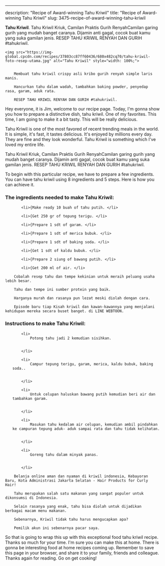---
description: "Recipe of Award-winning Tahu Kriwil"
title: "Recipe of Award-winning Tahu Kriwil"
slug: 3475-recipe-of-award-winning-tahu-kriwil

<p>
	<strong>Tahu Kriwil</strong>. 
	Tahu Kriwil Kriuk, Camilan Praktis Gurih RenyahCamilan garing gurih yang mudah banget caranya. Dijamin anti gagal, cocok buat kamu yang suka gamilan jenis. RESEP TAHU KRIWIL RENYAH DAN GURIH #tahukriwil.
</p>
<p>
	
	<img src="https://img-global.cpcdn.com/recipes/37803cc87ff60436/680x482cq70/tahu-kriwil-foto-resep-utama.jpg" alt="Tahu Kriwil" style="width: 100%;">
	
	
		Membuat tahu kriwil crispy asli kribo gurih renyah simple laris manis.
	
		Hancurkan tahu dalam wadah, tambahkan baking powder, penyedap rasa, garam, aduk rata.
	
		RESEP TAHU KRIWIL RENYAH DAN GURIH #tahukriwil.
	
</p>
<p>
	Hey everyone, it is Jim, welcome to our recipe page. Today, I'm gonna show you how to prepare a distinctive dish, tahu kriwil. One of my favorites. This time, I am going to make it a bit tasty. This will be really delicious.
</p>
	
<p>
	Tahu Kriwil is one of the most favored of recent trending meals in the world. It is simple, it's fast, it tastes delicious. It's enjoyed by millions every day. They are fine and they look wonderful. Tahu Kriwil is something which I've loved my entire life.
</p>
<p>
	Tahu Kriwil Kriuk, Camilan Praktis Gurih RenyahCamilan garing gurih yang mudah banget caranya. Dijamin anti gagal, cocok buat kamu yang suka gamilan jenis. RESEP TAHU KRIWIL RENYAH DAN GURIH #tahukriwil.
</p>

<p>
To begin with this particular recipe, we have to prepare a few ingredients. You can have tahu kriwil using 8 ingredients and 5 steps. Here is how you can achieve it.
</p>

<h3>The ingredients needed to make Tahu Kriwil:</h3>

<ol>
	
		<li>{Make ready 10 buah of tahu putih. </li>
	
		<li>{Get 250 gr of tepung terigu. </li>
	
		<li>{Prepare 1 sdt of garam. </li>
	
		<li>{Prepare 1 sdt of merica bubuk. </li>
	
		<li>{Prepare 1 sdt of baking soda. </li>
	
		<li>{Get 1 sdt of kaldu bubuk. </li>
	
		<li>{Prepare 2 siung of bawang putih. </li>
	
		<li>{Get 200 ml of air. </li>
	
</ol>
<p>
	
		Cobalah resep tahu dan tempe kekinian untuk meraih peluang usaha lebih besar.
	
		Tahu dan tempe ini sumber protein yang baik.
	
		Harganya murah dan rasanya pun lezat meski diolah dengan cara.
	
		Episode baru tiap Kisah kriwil dan kawan-kawannya yang menjalani kehidupan mereka secara buset banget. di LINE WEBTOON.
	
</p>

<h3>Instructions to make Tahu Kriwil:</h3>

<ol>
	
		<li>
			Potong tahu jadi 2 kemudian sisihkan.
			
			
		</li>
	
		<li>
			Campur tepung terigu, garam, merica, kaldu bubuk, baking soda..
			
			
		</li>
	
		<li>
			Untuk celupan haluskan bawang putih kemudian beri air dan tambahkan garam.
			
			
		</li>
	
		<li>
			Masukan tahu kedalam air celupan, kemudian ambil pindahkan ke campuran tepung aduk- aduk sampai rata dan tahu tidak kelihatan.
			
			
		</li>
	
		<li>
			Goreng tahu dalam minyak panas.
			
			
		</li>
	
</ol>

<p>
	
		Belanja online aman dan nyaman di kriwil indonesia, Kebayoran Baru, Kota Administrasi Jakarta Selatan - Hair Products for Curly Hair!
	
		Tahu merupakan salah satu makanan yang sangat populer untuk dikonsumsi di Indonesia.
	
		Selain rasanya yang enak, tahu bisa diolah untuk dijadikan berbagai macam menu makanan.
	
		Sebenarnya, Kriwil tidak tahu harus mengucapkan apa?
	
		Pemilik akun ini sebenarnya pacar saya.
	
</p>

<p>
	So that is going to wrap this up with this exceptional food tahu kriwil recipe. Thanks so much for your time. I'm sure you can make this at home. There is gonna be interesting food at home recipes coming up. Remember to save this page in your browser, and share it to your family, friends and colleague. Thanks again for reading. Go on get cooking!
</p>
